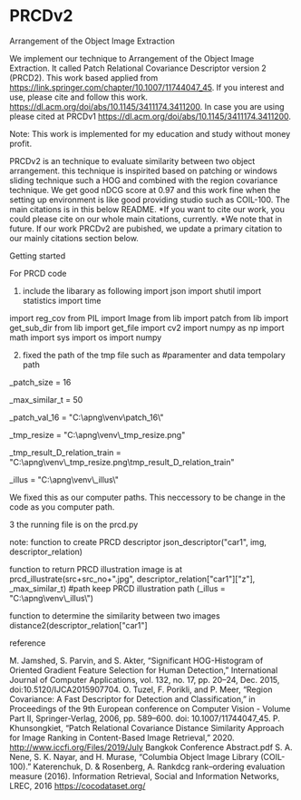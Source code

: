 # PRCDv2
Arrangement of the Object Image Extraction

We implement our technique to Arrangement of the Object Image Extraction. 
It called Patch Relational Covariance Descriptor version 2 (PRCD2).
This work based applied from https://link.springer.com/chapter/10.1007/11744047_45.
If you interest and use, please cite and follow this work. https://dl.acm.org/doi/abs/10.1145/3411174.3411200.
In case you are using please cited at PRCDv1 https://dl.acm.org/doi/abs/10.1145/3411174.3411200.

Note: This work is implemented for my education and study without money profit.



PRCDv2 is an technique to evaluate similarity between two object  arrangement.
this technique is inspirited based on patching or windows sliding technique such a HOG and combined with the region covariance technique.
We get good nDCG score at 0.97 and this work fine when the setting up environment is like good providing studio such as COIL-100.
The main citations is in this below README.
*If you want to cite our work, you could please cite on our whole main citations, currently.
*We note that in future. If our work PRCDv2 are pubished, we update a primary citation to our mainly citations section below.

Getting started

For PRCD code
1. include the libarary as following
import json
import shutil
import statistics
import time

import reg_cov
from PIL import Image
from lib import patch
from lib import get_sub_dir
from lib import get_file
import cv2
import numpy as np
import math
import sys
import os
import numpy

2. fixed the path of the tmp file
such as 
#paramenter and data tempolary path

_patch_size = 16

_max_similar_t = 50

_patch_val_16 = "C:\\apng\\venv\\patch_16\\"

_tmp_resize = "C:\\apng\\venv\\_tmp_resize.png"

_tmp_result_D_relation_train = "C:\\apng\\venv\\_tmp_resize.png\\tmp_result_D_relation_train"

_illus = "C:\\apng\\venv\\_illus\\"

We fixed this as our computer paths. This neccessory to be change in the code as you computer path.

3 the running file is on the prcd.py

note: 
function to create PRCD descriptor
json_descriptor("car1", img, descriptor_relation)

function to return PRCD illustration image is at 
prcd_illustrate(src+src_no+".jpg", descriptor_relation["car1"]["z"], _max_similar_t) #path keep PRCD illustration path (_illus = "C:\\apng\\venv\\_illus\\")

function to determine the similarity between two images
distance2(descriptor_relation["car1"]




reference

M. Jamshed, S. Parvin, and S. Akter, “Significant HOG-Histogram of Oriented Gradient Feature Selection for Human Detection,” International Journal of Computer Applications, vol. 132, no. 17, pp. 20–24, Dec. 2015, doi:10.5120/IJCA2015907704. 
O. Tuzel, F. Porikli, and P. Meer, “Region Covariance: A Fast Descriptor for Detection and Classification,” in Proceedings of the 9th European conference on Computer Vision - Volume Part II, Springer-Verlag, 2006, pp. 589–600. doi: 10.1007/11744047_45. 
P. Khunsongkiet, “Patch Relational Covariance Distance Similarity Approach for Image Ranking in Content-Based Image Retrieval,” 2020. http://www.iccfi.org/Files/2019/July Bangkok Conference Abstract.pdf 
S. A. Nene, S. K. Nayar, and H. Murase, “Columbia Object Image Library (COIL-100).” 
Katerenchuk, D. & Rosenberg, A. Rankdcg rank–ordering evaluation measure (2016). Information Retrieval, Social and Information Networks, LREC, 2016
https://cocodataset.org/

